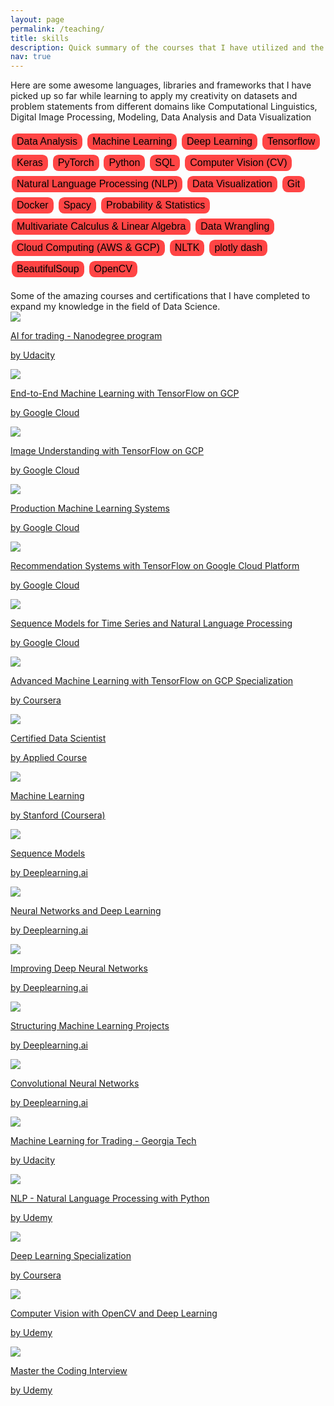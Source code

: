 ```yaml
---
layout: page
permalink: /teaching/
title: skills
description: Quick summary of the courses that I have utilized and the tools I use.
nav: true
---
```


<!-- For now, this page is assumed to be a static description of your courses. You can convert it to a collection similar to `_projects/` so that you can have a dedicated page for each course. -->
Here are some awesome languages, libraries and frameworks that I have picked up so far while learning to apply my creativity on datasets and problem statements from different domains like Computational Linguistics, Digital Image Processing, Modeling, Data Analysis and Data Visualization
<!-- Organize your courses by years, topics, or universities, however you like! -->

<div>
<style>
.button {
  border: none;
  color: black;
  border-radius: 1ch;
  padding-inline: 1ch;
  margin-inline-end: 1ch;
  padding: 4px 8px;
  text-align: center;
  text-decoration: none;
  display: inline-block;
  font-size: 16px;
  margin: 4px 2px;
  cursor: pointer;
  background-color: #ff4545;
}
</style>
  <button class="button" disabled>Data Analysis</button>
  <button class="button" disabled>Machine Learning</button>
  <button class="button" disabled>Deep Learning</button>
  <button class="button" disabled>Tensorflow</button>
  <button class="button" disabled>Keras</button>
  <button class="button" disabled>PyTorch</button>
  <button class="button" disabled>Python</button>
  <button class="button" disabled>SQL</button>
  <button class="button" disabled>Computer Vision (CV)</button>
  <button class="button" disabled>Natural Language Processing (NLP)</button>
  <button class="button" disabled>Data Visualization</button>
  <button class="button" disabled>Git</button>
  <button class="button" disabled>Docker</button>
  <button class="button" disabled>Spacy</button>
  <button class="button" disabled>Probability & Statistics</button>
  <button class="button" disabled>Multivariate Calculus & Linear Algebra</button>
  <button class="button" disabled>Data Wrangling</button>
  <button class="button" disabled>Cloud Computing (AWS & GCP)</button>
  <button class="button" disabled>NLTK</button>
  <button class="button" disabled>plotly dash</button>
  <button class="button" disabled>BeautifulSoup</button>
  <button class="button" disabled>OpenCV</button>
</div>

<br>
Some of the amazing courses and certifications that I have completed to expand my knowledge in the field of Data Science.

<div class="projects grid">
<!-- course 0 -->
<div class="grid-item">
<a href="https://graduation.udacity.com/confirm/DHX3WEH7" target="_blank">
<div class="card hoverable">
<img src="../assets/img/logo/udacity.jpg">
<div class="card-body">
<p class="card-title">AI for trading - Nanodegree program</p>
<p class="card-text">by Udacity</p>
<div class="row ml-1 mr-1 p-0"></div>
</div>
</div>
</a>
</div>


<!-- course 1 -->
<div class="grid-item">
<a href="https://www.coursera.org/account/accomplishments/certificate/Z6A9D8C573MN" target="_blank">
<div class="card hoverable">
<img src="../assets/img/logo/google.jpg">
<div class="card-body">
<p class="card-title">End-to-End Machine Learning with TensorFlow on GCP</p>
<p class="card-text">by Google Cloud</p>
<div class="row ml-1 mr-1 p-0"></div>
</div>
</div>
</a>
</div>

<!-- course 2 -->
<div class="grid-item">
<a href="https://www.coursera.org/account/accomplishments/certificate/WZD8Q4P3X7X2" target="_blank">
<div class="card hoverable">
<img src="../assets/img/logo/google.jpg">
<div class="card-body">
<p class="card-title">Image Understanding with TensorFlow on GCP</p>
<p class="card-text">by Google Cloud</p>
<div class="row ml-1 mr-1 p-0"></div>
</div>
</div>
</a>
</div>

<!-- course 3 -->
<div class="grid-item">
<a href="https://www.coursera.org/account/accomplishments/certificate/KQDBE7DBHDLV" target="_blank">
<div class="card hoverable">
<img src="../assets/img/logo/google.jpg">
<div class="card-body">
<p class="card-title">Production Machine Learning Systems</p>
<p class="card-text">by Google Cloud</p>
<div class="row ml-1 mr-1 p-0"></div>
</div>
</div>
</a>
</div>

<!-- course 4 -->
<div class="grid-item">
<a href="https://www.coursera.org/account/accomplishments/certificate/73GDBT4P3WKH" target="_blank">
<div class="card hoverable">
<img src="../assets/img/logo/google.jpg">
<div class="card-body">
<p class="card-title">Recommendation Systems with TensorFlow on Google Cloud Platform</p>
<p class="card-text">by Google Cloud</p>
<div class="row ml-1 mr-1 p-0"></div>
</div>
</div>
</a>
</div>

<!-- course 5 -->
<div class="grid-item">
<a href="https://www.coursera.org/account/accomplishments/certificate/MUKWDUTEA9YL" target="_blank">
<div class="card hoverable">
<img src="../assets/img/logo/google.jpg">
<div class="card-body">
<p class="card-title">Sequence Models for Time Series and Natural Language Processing</p>
<p class="card-text">by Google Cloud</p>
<div class="row ml-1 mr-1 p-0"></div>
</div>
</div>
</a>
</div>

<!-- course 5.5 -->
<div class="grid-item">
<a href="https://www.coursera.org/account/accomplishments/specialization/certificate/XAQLRNAVSFXS" target="_blank">
<div class="card hoverable">
<img src="../assets/img/logo/coursera.jpg">
<div class="card-body">
<p class="card-title">Advanced Machine Learning with TensorFlow on GCP Specialization</p>
<p class="card-text">by Coursera</p>
<div class="row ml-1 mr-1 p-0"></div>
</div>
</div>
</a>
</div>

<!-- course 6 -->
<div class="grid-item">
<a href="https://www.appliedaicourse.com/certificate/928a53bd16" target="_blank">
<div class="card hoverable">
<img src="../assets/img/logo/aaic.jpg">
<div class="card-body">
<p class="card-title">Certified Data Scientist</p>
<p class="card-text">by Applied Course</p>
<div class="row ml-1 mr-1 p-0"></div>
</div>
</div>
</a>
</div>


<!-- course 7 -->
<div class="grid-item">
<a href="https://www.coursera.org/account/accomplishments/certificate/EJCJCHBR5WA9" target="_blank">
<div class="card hoverable">
<img src="../assets/img/logo/stanford.jpg">
<div class="card-body">
<p class="card-title">Machine Learning</p>
<p class="card-text">by Stanford (Coursera)</p>
<div class="row ml-1 mr-1 p-0"></div>
</div>
</div>
</a>
</div>

<!-- course 8 -->
<div class="grid-item">
<a href="https://www.coursera.org/account/accomplishments/certificate/4Y3744N2JUQC" target="_blank">
<div class="card hoverable">
<img src="../assets/img/logo/dlai.jpg">
<div class="card-body">
<p class="card-title">Sequence Models</p>
<p class="card-text">by Deeplearning.ai</p>
<div class="row ml-1 mr-1 p-0"></div>
</div>
</div>
</a>
</div>

<!-- course 9 -->
<div class="grid-item">
<a href="https://www.coursera.org/account/accomplishments/certificate/434NNGDCQNUR" target="_blank">
<div class="card hoverable">
<img src="../assets/img/logo/dlai.jpg">
<div class="card-body">
<p class="card-title">Neural Networks and Deep Learning</p>
<p class="card-text">by Deeplearning.ai</p>
<div class="row ml-1 mr-1 p-0"></div>
</div>
</div>
</a>
</div>

<!-- course 10 -->
<div class="grid-item">
<a href="https://www.coursera.org/account/accomplishments/certificate/774VUVFWN2FY" target="_blank">
<div class="card hoverable">
<img src="../assets/img/logo/dlai.jpg">
<div class="card-body">
<p class="card-title">Improving Deep Neural Networks</p>
<p class="card-text">by Deeplearning.ai</p>
<div class="row ml-1 mr-1 p-0"></div>
</div>
</div>
</a>
</div>

<!-- course 11 -->
<div class="grid-item">
<a href="https://www.coursera.org/account/accomplishments/certificate/6LVZGACHAJ6S" target="_blank">
<div class="card hoverable">
<img src="../assets/img/logo/dlai.jpg">
<div class="card-body">
<p class="card-title">Structuring Machine Learning Projects</p>
<p class="card-text">by Deeplearning.ai</p>
<div class="row ml-1 mr-1 p-0"></div>
</div>
</div>
</a>
</div>

<!-- course 12 -->
<div class="grid-item">
<a href="https://www.coursera.org/account/accomplishments/certificate/HVM9XL7W9VNA" target="_blank">
<div class="card hoverable">
<img src="../assets/img/logo/dlai.jpg">
<div class="card-body">
<p class="card-title">Convolutional Neural Networks</p>
<p class="card-text">by Deeplearning.ai</p>
<div class="row ml-1 mr-1 p-0"></div>
</div>
</div>
</a>
</div>

<!-- course 13 -->
<div class="grid-item">
<a href="https://www.udacity.com/course/machine-learning-for-trading--ud501" target="_blank">
<div class="card hoverable">
<img src="../assets/img/logo/udacity.jpg">
<div class="card-body">
<p class="card-title">Machine Learning for Trading - Georgia Tech</p>
<p class="card-text">by Udacity</p>
<div class="row ml-1 mr-1 p-0"></div>
</div>
</div>
</a>
</div>

<!-- course 14 -->
<div class="grid-item">
<a href="https://www.udemy.com/certificate/UC-e4b0206b-d7d6-43d9-b809-b46b5f91c69c/" target="_blank">
<div class="card hoverable">
<img src="../assets/img/logo/udemy.jpg">
<div class="card-body">
<p class="card-title">NLP - Natural Language Processing with Python</p>
<p class="card-text">by Udemy</p>
<div class="row ml-1 mr-1 p-0"></div>
</div>
</div>
</a>
</div>

<!-- course 15 -->
<div class="grid-item">
<a href="https://www.coursera.org/account/accomplishments/specialization/certificate/PPYLHGUCB7BH" target="_blank">
<div class="card hoverable">
<img src="../assets/img/logo/coursera.jpg">
<div class="card-body">
<p class="card-title">Deep Learning Specialization</p>
<p class="card-text">by Coursera</p>
<div class="row ml-1 mr-1 p-0"></div>
</div>
</div>
</a>
</div>

<!-- course 16 -->
<div class="grid-item">
<a href="https://www.udemy.com/certificate/UC-e0837a0a-9b47-42d2-bb9e-b7091e08a243/" target="_blank">
<div class="card hoverable">
<img src="../assets/img/logo/udemy.jpg">
<div class="card-body">
<p class="card-title">Computer Vision with OpenCV and Deep Learning</p>
<p class="card-text">by Udemy</p>
<div class="row ml-1 mr-1 p-0"></div>
</div>
</div>
</a>
</div>

<!-- course 17 -->
<div class="grid-item">
<a href="https://www.udemy.com/certificate/UC-f2735cdd-e65b-40b9-9d20-01bde54ec3f3/" target="_blank">
<div class="card hoverable">
<img src="../assets/img/logo/udemy.jpg">
<div class="card-body">
<p class="card-title">Master the Coding Interview</p>
<p class="card-text">by Udemy</p>
<div class="row ml-1 mr-1 p-0"></div>
</div>
</div>
</a>
</div>

</div>
